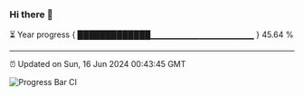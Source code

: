 ### Hi there 👋

⏳ Year progress { █████████████▁▁▁▁▁▁▁▁▁▁▁▁▁▁▁▁▁ } 45.64 %

---

⏰ Updated on Sun, 16 Jun 2024 00:43:45 GMT

![Progress Bar CI](https://github.com/Shyam-Makwana/GitHub-Actions-Demo/workflows/Progress%20Bar%20CI/badge.svg)
